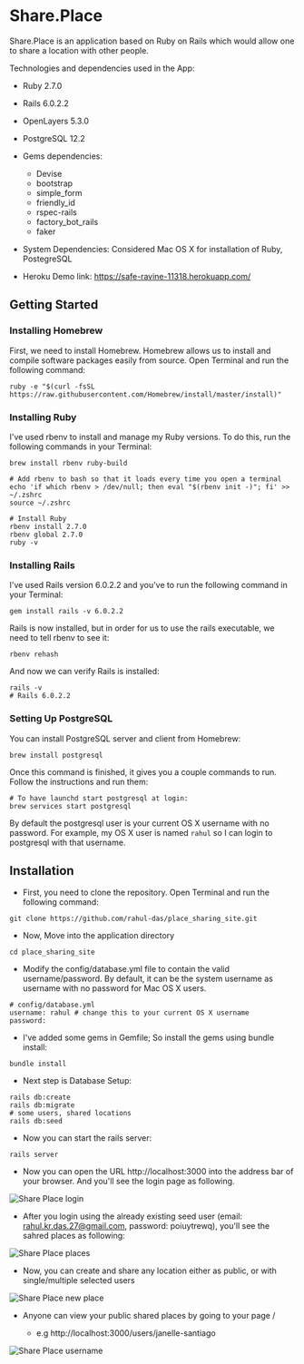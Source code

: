 # Share.Place

Share.Place is an application based on Ruby on Rails which would allow one to share a location with other people.

Technologies and dependencies used in the App:

* Ruby 2.7.0
* Rails 6.0.2.2
* OpenLayers 5.3.0
* PostgreSQL 12.2

* Gems dependencies: 
  - Devise
  - bootstrap
  - simple_form
  - friendly_id
  - rspec-rails
  - factory_bot_rails
  - faker

* System Dependencies: Considered Mac OS X for installation of Ruby, PostegreSQL

* Heroku Demo link: https://safe-ravine-11318.herokuapp.com/

## Getting Started

### Installing Homebrew
First, we need to install Homebrew. Homebrew allows us to install and compile software packages easily from source.
Open Terminal and run the following command:
```
ruby -e "$(curl -fsSL https://raw.githubusercontent.com/Homebrew/install/master/install)"
```
### Installing Ruby
I've used rbenv to install and manage my Ruby versions.
To do this, run the following commands in your Terminal:

```
brew install rbenv ruby-build

# Add rbenv to bash so that it loads every time you open a terminal
echo 'if which rbenv > /dev/null; then eval "$(rbenv init -)"; fi' >> ~/.zshrc
source ~/.zshrc

# Install Ruby
rbenv install 2.7.0
rbenv global 2.7.0
ruby -v
```
### Installing Rails
I've used Rails version 6.0.2.2 and you've to run the following command in your Terminal:
```
gem install rails -v 6.0.2.2
```
Rails is now installed, but in order for us to use the rails executable, we need to tell rbenv to see it:
```
rbenv rehash
```
And now we can verify Rails is installed:
```
rails -v
# Rails 6.0.2.2
```
### Setting Up PostgreSQL
You can install PostgreSQL server and client from Homebrew:
```
brew install postgresql
```
Once this command is finished, it gives you a couple commands to run. Follow the instructions and run them:
```
# To have launchd start postgresql at login:
brew services start postgresql
```
By default the postgresql user is your current OS X username with no password. For example, my OS X user is named ```rahul``` so I can login to postgresql with that username.

## Installation
- First, you need to clone the repository. Open Terminal and run the following command:
```
git clone https://github.com/rahul-das/place_sharing_site.git
```
- Now, Move into the application directory
```
cd place_sharing_site
```
- Modify the config/database.yml file to contain the valid username/password. By default, it can be the system username as username with no password for Mac OS X users.
```
# config/database.yml
username: rahul # change this to your current OS X username
password: 
```
- I've added some gems in Gemfile; So install the gems using bundle install:
```
bundle install
```
- Next step is Database Setup:
```
rails db:create
rails db:migrate
# some users, shared locations
rails db:seed
```
- Now you can start the rails server:
```
rails server
```
- Now you can open the URL http://localhost:3000 into the address bar of your browser. And you'll see the login page as following.

![Share Place login](https://user-images.githubusercontent.com/7859906/79062283-7e1ddd80-7cb6-11ea-9817-b7490995f961.png)

- After you login using the already existing seed user (email: rahul.kr.das.27@gmail.com, password: poiuytrewq), you'll see the sahred places as following:

![Share Place places](https://user-images.githubusercontent.com/7859906/79062253-1798bf80-7cb6-11ea-9ff9-348d29cbfd8c.png)

- Now, you can create and share any location either as public, or with single/multiple selected users

![Share Place new place](https://user-images.githubusercontent.com/7859906/79062384-993d1d00-7cb7-11ea-8072-531e10f6e83c.png)

- Anyone can view your public shared places by going to your page <site>/<username> 
  - e.g http://localhost:3000/users/janelle-santiago
  
![Share Place username](https://user-images.githubusercontent.com/7859906/79062548-f6859e00-7cb8-11ea-9a9f-413a31c1a1d7.png)
